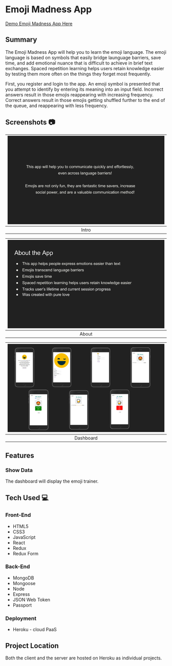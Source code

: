 # Emoji Madness App

[Demo Emoji Madness App Here](https://emoji-space-rep-client.herokuapp.com/)

## Summary
The Emoji Madness App will help you to learn the emoji language. The emoji language is based on symbols that easily bridge launguage barriers, save time, and add emotional nuance that is difficult to achieve in brief text exchanges. Spaced repetition learning helps users retain knowledge easier by testing them more often on the things they forget most frequently.

First, you register and login to the app. An emoji symbol is presented that you attempt to identify by entering its meaning into an input field. Incorrect answers result in those emojis reappearing with increasing frequency.  Correct answers result in those emojis getting shuffled further to the end of the queue, and reappearing with less frequency. 

## Screenshots :camera:

| <img alt="Intro" src="https://github.com/thinkful-ei23/Client-Emoji-Tim-Sel/blob/master/src/images/intro.png" width="100%"> |
|:---:|
| Intro |

| <img alt="About" src="https://github.com/thinkful-ei23/Client-Emoji-Tim-Sel/blob/master/src/images/about.png" width="100%"> |
|:---:|
| About |

| <img alt="Dashboard Page" src="https://github.com/thinkful-ei23/Client-Emoji-Tim-Sel/blob/master/src/images/emojiScreens.png" width="100%"> |
|:---:|
| Dashboard |

## Features

### Show Data
The dashboard will display the emoji trainer.

## Tech Used :computer:

### Front-End
* HTML5
* CSS3
* JavaScript
* React
* Redux
* Redux Form

### Back-End
* MongoDB
* Mongoose
* Node
* Express
* JSON Web Token
* Passport


### Deployment
* Heroku - cloud PaaS

## Project Location
Both the client and the server are hosted on Heroku as individual projects.
